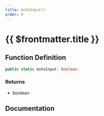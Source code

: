 ```yaml
---
title: muteInput()
order: 0
---
```


# {{ $frontmatter.title }}

<!--@include: ./muteInput_partial_header.md-->

## Function Definition

```ts
public static muteInput: boolean;
```

### Returns

* boolean

## Documentation

<!--@include: ./muteInput_partial_footer.md-->
